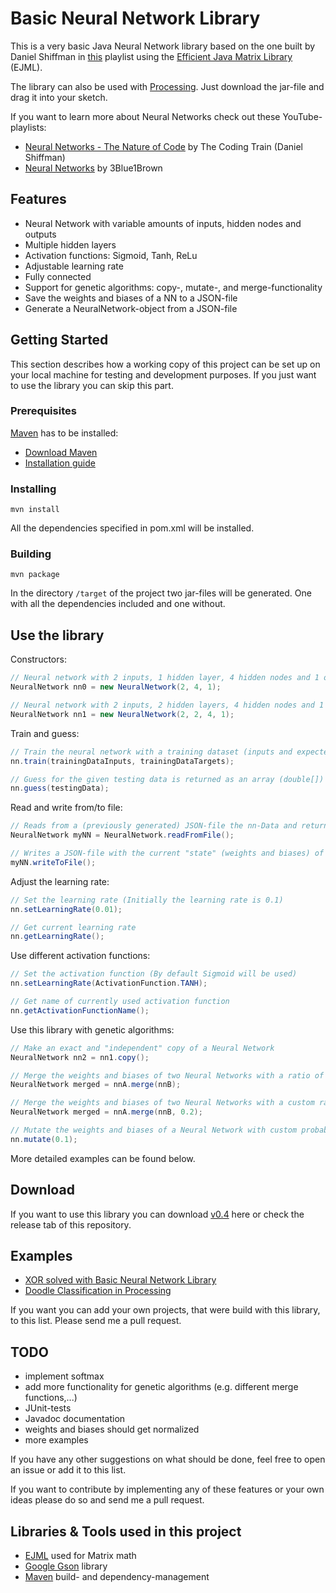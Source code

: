 # Basic Neural Network Library

This is a very basic Java Neural Network library based on the one built by Daniel Shiffman in [this](https://www.youtube.com/watch?v=XJ7HLz9VYz0&list=PLRqwX-V7Uu6aCibgK1PTWWu9by6XFdCfh) playlist using the [Efficient Java Matrix Library](https://www.ejml.org) (EJML).

The library can also be used with [Processing](https://processing.org). Just download the jar-file and drag it into your sketch.

If you want to learn more about Neural Networks check out these YouTube-playlists:
- [Neural Networks - The Nature of Code](https://www.youtube.com/watch?v=XJ7HLz9VYz0&list=PLRqwX-V7Uu6aCibgK1PTWWu9by6XFdCfh) by The Coding Train (Daniel Shiffman)
- [Neural Networks](https://www.youtube.com/watch?v=aircAruvnKk&list=PLZHQObOWTQDNU6R1_67000Dx_ZCJB-3pi) by 3Blue1Brown
 
## Features

- Neural Network with variable amounts of inputs, hidden nodes and outputs
- Multiple hidden layers
- Activation functions: Sigmoid, Tanh, ReLu
- Adjustable learning rate
- Fully connected
- Support for genetic algorithms: copy-, mutate-, and merge-functionality
- Save the weights and biases of a NN to a JSON-file
- Generate a NeuralNetwork-object from a JSON-file

## Getting Started

This section describes how a working copy of this project can be set up on your local machine for testing and development purposes. If you just want to use the library you can skip this part.

### Prerequisites
[Maven](https://maven.apache.org) has to be installed:
- [Download Maven](https://maven.apache.org/download.cgi)
- [Installation guide](https://maven.apache.org/install.html)

### Installing
```
mvn install
```
All the dependencies specified in pom.xml will be installed.

### Building
```
mvn package
```
In the directory ```/target``` of the project two jar-files will be generated. One with all the dependencies included and one without.

## Use the library

Constructors:
```java
// Neural network with 2 inputs, 1 hidden layer, 4 hidden nodes and 1 output
NeuralNetwork nn0 = new NeuralNetwork(2, 4, 1);

// Neural network with 2 inputs, 2 hidden layers, 4 hidden nodes and 1 output
NeuralNetwork nn1 = new NeuralNetwork(2, 2, 4, 1);
```

Train and guess:
```java
// Train the neural network with a training dataset (inputs and expected outputs)
nn.train(trainingDataInputs, trainingDataTargets);

// Guess for the given testing data is returned as an array (double[])
nn.guess(testingData);
```

Read and write from/to file:
```java
// Reads from a (previously generated) JSON-file the nn-Data and returns a NeuralNetwork-object
NeuralNetwork myNN = NeuralNetwork.readFromFile();

// Writes a JSON-file with the current "state" (weights and biases) of the NN
myNN.writeToFile();
```

Adjust the learning rate:
```java
// Set the learning rate (Initially the learning rate is 0.1)
nn.setLearningRate(0.01);

// Get current learning rate
nn.getLearningRate();
```

Use different activation functions:
```java
// Set the activation function (By default Sigmoid will be used)
nn.setLearningRate(ActivationFunction.TANH);

// Get name of currently used activation function
nn.getActivationFunctionName();
```

Use this library with genetic algorithms:
```java
// Make an exact and "independent" copy of a Neural Network
NeuralNetwork nn2 = nn1.copy();

// Merge the weights and biases of two Neural Networks with a ratio of 50:50
NeuralNetwork merged = nnA.merge(nnB);

// Merge the weights and biases of two Neural Networks with a custom ratio (here: 20:80)
NeuralNetwork merged = nnA.merge(nnB, 0.2);

// Mutate the weights and biases of a Neural Network with custom probability
nn.mutate(0.1);
```
More detailed examples can be found below.

## Download

If you want to use this library you can download [v0.4](https://github.com/kim-marcel/basic_neural_network/releases/download/v0.4/basic_neural_network-v0.4.jar) here or check the release tab of this repository.

## Examples

- [XOR solved with Basic Neural Network Library](https://github.com/kim-marcel/xor_with_nn)
- [Doodle Classification in Processing](https://github.com/kim-marcel/doodle_classifier)

If you want you can add your own projects, that were build with this library, to this list. Please send me a pull request.

## TODO

- implement softmax
- add more functionality for genetic algorithms (e.g. different merge functions,...)
- JUnit-tests
- Javadoc documentation
- weights and biases should get normalized
- more examples

If you have any other suggestions on what should be done, feel free to open an issue or add it to this list.

If you want to contribute by implementing any of these features or your own ideas please do so and send me a pull request.

## Libraries & Tools used in this project

- [EJML](https://www.ejml.org) used for Matrix math
- [Google Gson](https://github.com/google/gson) library
- [Maven](https://maven.apache.org) build- and dependency-management
